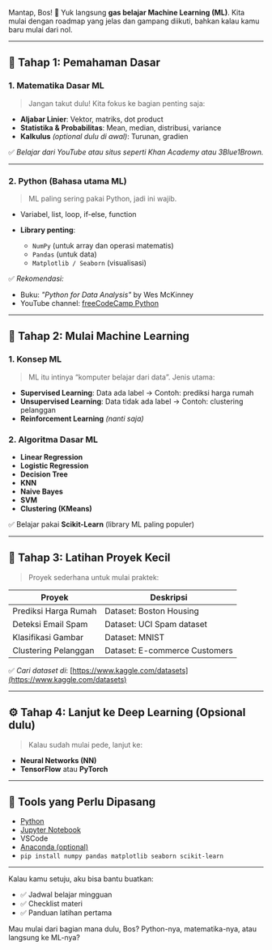 Mantap, Bos! 🚀 Yuk langsung **gas belajar Machine Learning (ML)**. Kita mulai dengan roadmap yang jelas dan gampang diikuti, bahkan kalau kamu baru mulai dari nol.

---

## 🔰 Tahap 1: Pemahaman Dasar

### 1. **Matematika Dasar ML**

> Jangan takut dulu! Kita fokus ke bagian penting saja:

* **Aljabar Linier**: Vektor, matriks, dot product
* **Statistika & Probabilitas**: Mean, median, distribusi, variance
* **Kalkulus** *(optional dulu di awal)*: Turunan, gradien

✅ *Belajar dari YouTube atau situs seperti Khan Academy atau 3Blue1Brown.*

---

### 2. **Python (Bahasa utama ML)**

> ML paling sering pakai Python, jadi ini wajib.

* Variabel, list, loop, if-else, function
* **Library penting**:

  * `NumPy` (untuk array dan operasi matematis)
  * `Pandas` (untuk data)
  * `Matplotlib / Seaborn` (visualisasi)

✅ *Rekomendasi:*

* Buku: *"Python for Data Analysis"* by Wes McKinney
* YouTube channel: [freeCodeCamp Python](https://www.youtube.com/watch?v=rfscVS0vtbw)

---

## 🧠 Tahap 2: Mulai Machine Learning

### 1. **Konsep ML**

> ML itu intinya “komputer belajar dari data”.
> Jenis utama:

* **Supervised Learning**: Data ada label → Contoh: prediksi harga rumah
* **Unsupervised Learning**: Data tidak ada label → Contoh: clustering pelanggan
* **Reinforcement Learning** *(nanti saja)*

### 2. **Algoritma Dasar ML**

* **Linear Regression**
* **Logistic Regression**
* **Decision Tree**
* **KNN**
* **Naive Bayes**
* **SVM**
* **Clustering (KMeans)**

✅ Belajar pakai **Scikit-Learn** (library ML paling populer)

---

## 🔬 Tahap 3: Latihan Proyek Kecil

> Proyek sederhana untuk mulai praktek:

| Proyek               | Deskripsi                     |
| -------------------- | ----------------------------- |
| Prediksi Harga Rumah | Dataset: Boston Housing       |
| Deteksi Email Spam   | Dataset: UCI Spam dataset     |
| Klasifikasi Gambar   | Dataset: MNIST                |
| Clustering Pelanggan | Dataset: E-commerce Customers |

✅ *Cari dataset di*: [https://www.kaggle.com/datasets](https://www.kaggle.com/datasets)

---

## ⚙️ Tahap 4: Lanjut ke Deep Learning (Opsional dulu)

> Kalau sudah mulai pede, lanjut ke:

* **Neural Networks (NN)**
* **TensorFlow** atau **PyTorch**

---

## 🧭 Tools yang Perlu Dipasang

* [Python](https://www.python.org/)
* [Jupyter Notebook](https://jupyter.org/)
* VSCode
* [Anaconda (optional)](https://www.anaconda.com/)
* `pip install numpy pandas matplotlib seaborn scikit-learn`

---

Kalau kamu setuju, aku bisa bantu buatkan:

* ✅ Jadwal belajar mingguan
* ✅ Checklist materi
* ✅ Panduan latihan pertama

Mau mulai dari bagian mana dulu, Bos? Python-nya, matematika-nya, atau langsung ke ML-nya?
